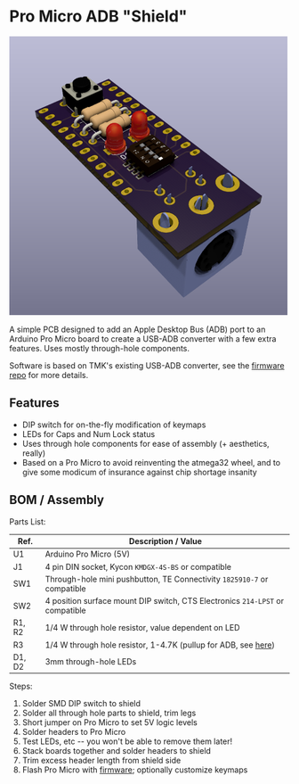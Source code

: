 # Pro Micro ADB "Shield"

<img alt="3D render of PCB" src=pro-micro-adb-shield-crop.png width=500px>

A simple PCB designed to add an Apple Desktop Bus (ADB) port to an Arduino
Pro Micro board to create a USB-ADB converter with a few extra features.
Uses mostly through-hole components.

Software is based on TMK's existing USB-ADB converter, see the
[firmware repo][fwrepo] for more details.

## Features
- DIP switch for on-the-fly modification of keymaps
- LEDs for Caps and Num Lock status
- Uses through hole components for ease of assembly (+ aesthetics, really)
- Based on a Pro Micro to avoid reinventing the atmega32 wheel, and to give
  some modicum of insurance against chip shortage insanity

## BOM / Assembly

Parts List:

| Ref.   | Description / Value                                                           |
| ------ | ----------------------------------------------------------------------------- |
| U1     | Arduino Pro Micro (5V)                                                        |
| J1     | 4 pin DIN socket, Kycon `KMDGX-4S-BS` or compatible                           |
| SW1    | Through-hole mini pushbutton, TE Connectivity `1825910-7` or compatible       |
| SW2    | 4 position surface mount DIP switch, CTS Electronics `214-LPST` or compatible |
| R1, R2 | 1/4 W through hole resistor, value dependent on LED                           |
| R3     | 1/4 W through hole resistor, 1-4.7K (pullup for ADB, see [here][tmkwiki])     |
| D1, D2 | 3mm through-hole LEDs                                                         |

[tmkwiki]: https://github.com/tmk/tmk_keyboard/wiki/Apple-Desktop-Bus#pull-up-resistor


Steps:

1. Solder SMD DIP switch to shield
2. Solder all through hole parts to shield, trim legs
3. Short jumper on Pro Micro to set 5V logic levels
4. Solder headers to Pro Micro
5. Test LEDs, etc -- you won't be able to remove them later!
6. Stack boards together and solder headers to shield
7. Trim excess header length from shield side
8. Flash Pro Micro with [firmware][fwrepo]; optionally customize keymaps

[fwrepo]: https://github.com/cnorthway/tmk_keyboard/tree/cnorthway/adapter
